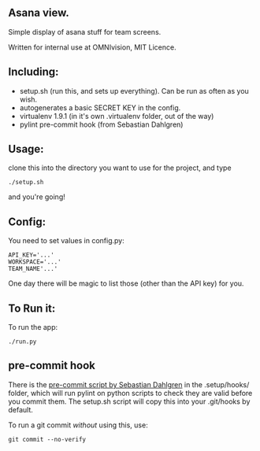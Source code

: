 ## Asana view.

Simple display of asana stuff for team screens.

Written for internal use at OMNIvision, MIT Licence.

## Including:

- setup.sh (run this, and sets up everything). Can be run as often as you wish.
- autogenerates a basic SECRET KEY in the config.
- virtualenv 1.9.1 (in it's own .virtualenv folder, out of the way)
- pylint pre-commit hook (from Sebastian Dahlgren)

## Usage:

clone this into the directory you want to use for the project, and type

    ./setup.sh

and you're going!

## Config:

You need to set values in config.py:

    API_KEY='...'
    WORKSPACE='...'
    TEAM_NAME'...'

One day there will be magic to list those (other than the API key) for you.

## To Run it:

To run the app:

    ./run.py

## pre-commit hook
There is the [pre-commit script by Sebastian Dahlgren](https://github.com/sebdah/git-pylint-commit-hook) in the .setup/hooks/ folder, which will run pylint on python scripts to check they are valid before you commit them. The setup.sh script will copy this into your .git/hooks by default.

To run a git commit *without* using this, use:

    git commit --no-verify
